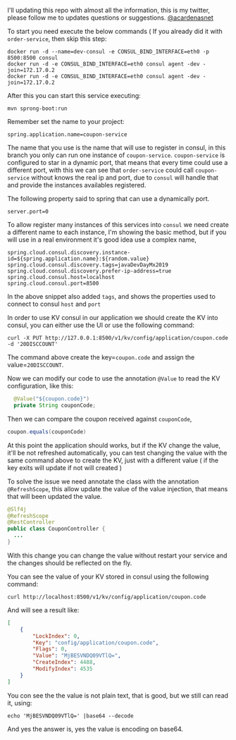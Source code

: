 I'll updating this repo with almost all the information, this is my twitter, please follow me to updates questions or suggestions.
[@acardenasnet](https://twitter.com/acardenasnet)

To start you need execute the below commands ( If you already did it with `order-service`, then skip this step:

```shell script
docker run -d --name=dev-consul -e CONSUL_BIND_INTERFACE=eth0 -p 8500:8500 consul
docker run -d -e CONSUL_BIND_INTERFACE=eth0 consul agent -dev -join=172.17.0.2
docker run -d -e CONSUL_BIND_INTERFACE=eth0 consul agent -dev -join=172.17.0.2
```

After this you can start this service executing:

````shell script
mvn sprong-boot:run
````

Remember set the name to your project:
```properties
spring.application.name=coupon-service
```

The name that you use is the name that will use to register in consul, in this branch you only can run one instance of `coupon-service`.
`coupon-service` is configured to star in a dynamic port, that means that every time could use a different port, with this we can see that `order-service` could call `coupon-service` without knows the real ip and port, due to `consul` will handle that and provide the instances availables registered.

The following property said to spring that can use a dynamically port.
```properties
server.port=0
```

To allow register many instances of this services into `consul` we need create a different name to each instance, I'm showing the basic method, but if you will use in a real environment it's good idea use a complex name,

```properties
spring.cloud.consul.discovery.instance-id=${spring.application.name}:${random.value}
spring.cloud.consul.discovery.tags=javaDevDayMx2019
spring.cloud.consul.discovery.prefer-ip-address=true
spring.cloud.consul.host=localhost
spring.cloud.consul.port=8500
```

In the above snippet also added `tags`, and shows the properties used to connect to consul `host` and `port`

In order to use KV consul in our application we should create the KV into consul, you can either use the UI or use the following command:

```shell script
curl -X PUT http://127.0.0.1:8500/v1/kv/config/application/coupon.code -d '20DISCCOUNT'
``` 

The command above create the key=`coupon.code` and assign the value=`20DISCCOUNT`.

Now we can modify our code to use the annotation `@Value` to read the KV configuration, like this:

```java
  @Value("${coupon.code}")
  private String couponCode;
```

Then we can compare the coupon received against `couponCode`,

```java
coupon.equals(couponCode)
```

At this point the application should works, but if the KV change the value, it'll be not refreshed automatically, you can test changing the value with the same command above to create the KV, just with a different value ( if the key exits will update if not will created )

To solve the issue we need annotate the class with the annotation `@RefreshScope`, this allow update the value of the value injection, that means that will been updated the value.

```java
@Slf4j
@RefreshScope
@RestController
public class CouponController {
  ...
}
```

With this change you can change the value without restart your service and the changes should be reflected on the fly.

You can see the value of your KV stored in consul using the following command:

```shell script
curl http://localhost:8500/v1/kv/config/application/coupon.code
``` 

And will see a result like:

```json
[
    {
        "LockIndex": 0,
        "Key": "config/application/coupon.code",
        "Flags": 0,
        "Value": "MjBESVNDQ09VTlQ=",
        "CreateIndex": 4488,
        "ModifyIndex": 4535
    }
]
```

You con see the the value is not plain text, that is good, but we still can read it, using:

```shell script
echo 'MjBESVNDQ09VTlQ=' |base64 --decode
```

And yes the answer is, yes the value is encoding on base64.